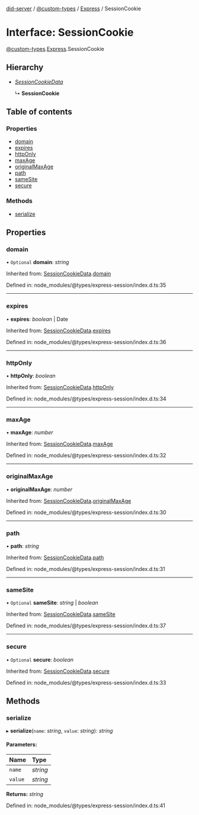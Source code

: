 [did-server](../README.md) / [@custom-types](../modules/_custom_types.md) / [Express](../modules/_custom_types.express.md) / SessionCookie

# Interface: SessionCookie

[@custom-types](../modules/_custom_types.md).[Express](../modules/_custom_types.express.md).SessionCookie

## Hierarchy

* [*SessionCookieData*](_custom_types.express.sessioncookiedata.md)

  ↳ **SessionCookie**

## Table of contents

### Properties

- [domain](_custom_types.express.sessioncookie.md#domain)
- [expires](_custom_types.express.sessioncookie.md#expires)
- [httpOnly](_custom_types.express.sessioncookie.md#httponly)
- [maxAge](_custom_types.express.sessioncookie.md#maxage)
- [originalMaxAge](_custom_types.express.sessioncookie.md#originalmaxage)
- [path](_custom_types.express.sessioncookie.md#path)
- [sameSite](_custom_types.express.sessioncookie.md#samesite)
- [secure](_custom_types.express.sessioncookie.md#secure)

### Methods

- [serialize](_custom_types.express.sessioncookie.md#serialize)

## Properties

### domain

• `Optional` **domain**: *string*

Inherited from: [SessionCookieData](_custom_types.express.sessioncookiedata.md).[domain](_custom_types.express.sessioncookiedata.md#domain)

Defined in: node_modules/@types/express-session/index.d.ts:35

___

### expires

• **expires**: *boolean* \| Date

Inherited from: [SessionCookieData](_custom_types.express.sessioncookiedata.md).[expires](_custom_types.express.sessioncookiedata.md#expires)

Defined in: node_modules/@types/express-session/index.d.ts:36

___

### httpOnly

• **httpOnly**: *boolean*

Inherited from: [SessionCookieData](_custom_types.express.sessioncookiedata.md).[httpOnly](_custom_types.express.sessioncookiedata.md#httponly)

Defined in: node_modules/@types/express-session/index.d.ts:34

___

### maxAge

• **maxAge**: *number*

Inherited from: [SessionCookieData](_custom_types.express.sessioncookiedata.md).[maxAge](_custom_types.express.sessioncookiedata.md#maxage)

Defined in: node_modules/@types/express-session/index.d.ts:32

___

### originalMaxAge

• **originalMaxAge**: *number*

Inherited from: [SessionCookieData](_custom_types.express.sessioncookiedata.md).[originalMaxAge](_custom_types.express.sessioncookiedata.md#originalmaxage)

Defined in: node_modules/@types/express-session/index.d.ts:30

___

### path

• **path**: *string*

Inherited from: [SessionCookieData](_custom_types.express.sessioncookiedata.md).[path](_custom_types.express.sessioncookiedata.md#path)

Defined in: node_modules/@types/express-session/index.d.ts:31

___

### sameSite

• `Optional` **sameSite**: *string* \| *boolean*

Inherited from: [SessionCookieData](_custom_types.express.sessioncookiedata.md).[sameSite](_custom_types.express.sessioncookiedata.md#samesite)

Defined in: node_modules/@types/express-session/index.d.ts:37

___

### secure

• `Optional` **secure**: *boolean*

Inherited from: [SessionCookieData](_custom_types.express.sessioncookiedata.md).[secure](_custom_types.express.sessioncookiedata.md#secure)

Defined in: node_modules/@types/express-session/index.d.ts:33

## Methods

### serialize

▸ **serialize**(`name`: *string*, `value`: *string*): *string*

#### Parameters:

Name | Type |
:------ | :------ |
`name` | *string* |
`value` | *string* |

**Returns:** *string*

Defined in: node_modules/@types/express-session/index.d.ts:41

